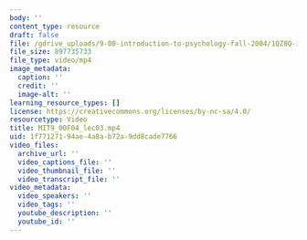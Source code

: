 ```yaml
---
body: ''
content_type: resource
draft: false
file: /gdrive_uploads/9-00-introduction-to-psychology-fall-2004/1QZ8Q-ijouLjymAzNtxqaS4Wgg1Lpmayg/mit9_00f04_lec03.mp4
file_size: 897735733
file_type: video/mp4
image_metadata:
  caption: ''
  credit: ''
  image-alt: ''
learning_resource_types: []
license: https://creativecommons.org/licenses/by-nc-sa/4.0/
resourcetype: Video
title: MIT9_00F04_lec03.mp4
uid: 1f771271-94ae-4a8a-b72a-9dd8cade7766
video_files:
  archive_url: ''
  video_captions_file: ''
  video_thumbnail_file: ''
  video_transcript_file: ''
video_metadata:
  video_speakers: ''
  video_tags: ''
  youtube_description: ''
  youtube_id: ''
---
```

